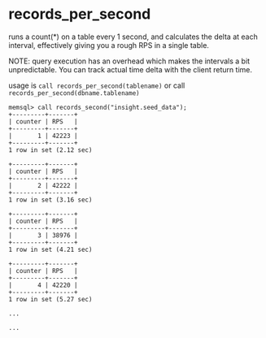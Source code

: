 # records_per_second
runs a count(*) on a table every 1 second, and calculates the delta at each interval, effectively giving you a rough RPS in a single table.

NOTE: query execution has an overhead which makes the intervals a bit unpredictable.  You can track actual time delta with the client return time.

usage is `call records_per_second(tablename)` or call `records_per_second(dbname.tablename)`

```
memsql> call records_second("insight.seed_data");
+---------+-------+
| counter | RPS   |
+---------+-------+
|       1 | 42223 |
+---------+-------+
1 row in set (2.12 sec)

+---------+-------+
| counter | RPS   |
+---------+-------+
|       2 | 42222 |
+---------+-------+
1 row in set (3.16 sec)

+---------+-------+
| counter | RPS   |
+---------+-------+
|       3 | 38976 |
+---------+-------+
1 row in set (4.21 sec)

+---------+-------+
| counter | RPS   |
+---------+-------+
|       4 | 42220 |
+---------+-------+
1 row in set (5.27 sec)

...

...
```
